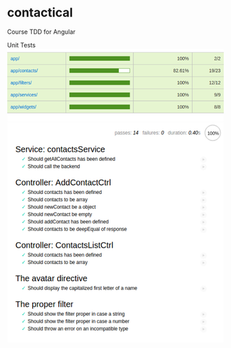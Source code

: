 # contactical
Course TDD for Angular

Unit Tests
![alt tag](https://raw.githubusercontent.com/nicobytes/contactical/master/imgs/coverage.png)
![alt tag](https://raw.githubusercontent.com/nicobytes/contactical/master/imgs/mocha.png)
